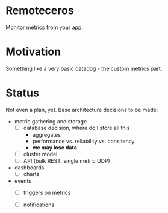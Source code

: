 # Remoteceros

Monitor metrics from your app.

# Motivation

Something like a very basic datadog - the custom metrics part. 

# Status

Not even a plan, yet. Base architecture decisions to be made:

- metric gathering and storage   
  - [ ] database decision, where do I store all this
    - aggregates
    - performance vs. reliability vs. consitency
    - **we may lose data**
  - [ ] cluster model
  - [ ] API (bulk REST, single metric UDP)
- dashboards
  - [ ] charts
- events
  - [ ] triggers on metrics
  - [ ] notifications
  
